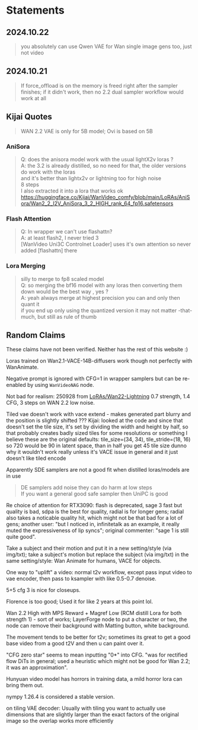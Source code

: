 # Statements

## 2024.10.22

> you absolutely can use Qwen VAE for Wan single image gens too, just not video

## 2024.10.21

> If force_offload is on the memory is freed right after the sampler finishes; if it didn't work, then no 2.2 dual sampler workflow would work at all

## Kijai Quotes

> WAN 2.2 VAE is only for 5B model; Ovi is based on 5B

### AniSora

> Q: does the anisora model work with the usual lightX2v loras ?  
> A: the 3.2 is already distilled, so no need for that, the older versions do work with the loras  
> and it's better than lightx2v or lightning too for high noise  
> 8 steps  
> I also extracted it into a lora that works ok https://huggingface.co/Kijai/WanVideo_comfy/blob/main/LoRAs/AniSora/Wan2_2_I2V_AniSora_3_2_HIGH_rank_64_fp16.safetensors

### Flash Attention

> Q: In wrapper we can't use flashattn?  
> A: at least flash2, I never tried 3  
> [WanVideo Uni3C Controlnet Loader] uses it's own attention so never added [flashattn] there

### Lora Merging

> silly to merge to fp8 scaled model  
> Q: so merging the bf16 model with any loras then converting them down would be the best way  , yes ?  
> A: yeah always merge at highest precision you can and only then quant it  
> if you end up only using the quantized version it may not matter -that- much, but still as rule of thumb

## Random Claims

These claims have not been verified. Neither has the rest of this website :)

Loras trained on Wan2.1-VACE-14B-diffusers work though not perfectly with WanAnimate.

Negative prompt is ignored with CFG=1 in wrapper samplers but can be re-enabled by using `WanVideoNAG` node.

Not bad for realism: 250928 from [LoRAs/Wan22-Lightning](https://huggingface.co/lightx2v/Wan2.2-Lightning/tree/main) 0.7 strength, 1.4 CFG, 3 steps on WAN 2.2 low noise.

Tiled vae doesn't work with vace extend - makes generated part blurry and the position is slightly shifted ???
Kijai: looked at the code and since that doesn't set the tile size, it's set by dividing the width and height by half, so that probably creates badly sized tiles for some resolutions or something
I believe these are the original defaults: tile_size=(34, 34), tile_stride=(18, 16)
so 720 would be 90 in latent space, than in half you get 45 tile size
dunno why it wouldn't work really
unless it's VACE issue in general and it just doesn't like tiled encode

Apparently SDE samplers are not a good fit when distilled loras/models are in use
> DE samplers add noise they can do harm at low steps  
> If you want a general good safe sampler then UniPC is good

Re choice of attention for RTX3090: flash is deprecated, sage 3 fast but quality is bad, sdpa is the best for quality, radial is for longer gens;
radial also takes a noticable quality hit, which might not be that bad for a lot of gens;
another user: "but I noticed in, infinitetalk as an example, it really muted the expressiveness of lip syncs";
original commenter: "sage 1 is still quite good".

Take a subject and their motion and put it in a new setting/style (via img/txt);
take a subject's motion but replace the subject (via img/txt) in the same setting/style:
Wan Animate for humans, VACE for objects.

One way to "uplift" a video: normal t2v workflow, except pass input video to vae encoder, then pass to ksampler with like 0.5-0.7 denoise.

5+5 cfg  3 is nice for closeups.

Florence is too good; Used it for like 2 years at this point lol.

Wan 2.2 High with MPS Reward + Magref Low (RCM distill Lora for both strength 1) - sort of works; LayerForge node to put a character or two, the node can remove their background with Matting button, white background.

The movement tends to be better for t2v; sometimes its great to get a good base video from a good t2V and then u can paint over it.

"CFG zero star" seems to mean inputting "0*" into CFG. "was for rectified flow DiTs in general; used a heuristic which might not be good for Wan 2.2; it was an approximation".

Hunyuan video model has horrors in training data, a mild horror lora can bring them out.

nympy 1.26.4 is considered a stable version.

on tiling VAE decoder: Usually with tiling you want to actually use dimensions that are slightly larger than the exact factors of the original image so the overlap works more efficiently
